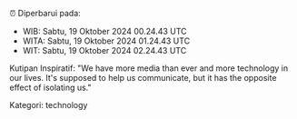 ⏰ Diperbarui pada:
- WIB: Sabtu, 19 Oktober 2024 00.24.43 UTC
- WITA: Sabtu, 19 Oktober 2024 01.24.43 UTC
- WIT: Sabtu, 19 Oktober 2024 02.24.43 UTC

Kutipan Inspiratif:
"We have more media than ever and more technology in our lives. It's supposed to help us communicate, but it has the opposite effect of isolating us."


Kategori: technology

